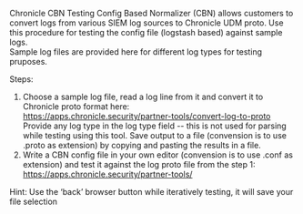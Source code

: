 Chronicle CBN Testing
Config Based Normalizer (CBN) allows customers to convert logs from various SIEM log sources to Chronicle UDM proto.
Use this procedure for testing the config file (logstash based) against sample logs.  
Sample log files are provided here for different log types for testing pruposes.

Steps:
1) Choose a sample log file, read a log line from it and convert it to Chronicle proto format here:  
   https://apps.chronicle.security/partner-tools/convert-log-to-proto
   Provide any log type in the log type field -- this is not used for parsing while testing using this tool. 
   Save output to a file (convension is to use .proto as extension) by copying and pasting the results in a file.
2) Write a CBN config file in your own editor (convension is to use .conf as extension) 
   and test it against the log proto file from the step 1:  
   https://apps.chronicle.security/partner-tools/
   
Hint: Use the ‘back’ browser button while iteratively testing, it will save your file selection
